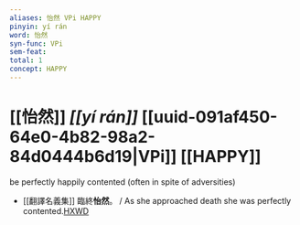 ```yaml
---
aliases: 怡然 VPi HAPPY
pinyin: yí rán
word: 怡然
syn-func: VPi
sem-feat: 
total: 1
concept: HAPPY 
---
```

# [[怡然]] *[[yí rán]]*  [[uuid-091af450-64e0-4b82-98a2-84d0444b6d19|VPi]] [[HAPPY]]
be perfectly happily contented (often in spite of adversities)
 - [[翻譯名義集]] 臨終**怡然**。 / As she approached death she was perfectly contented.[HXWD](https://hxwd.org/textview.html?location=KR6s0019_T_001-1055c.19)